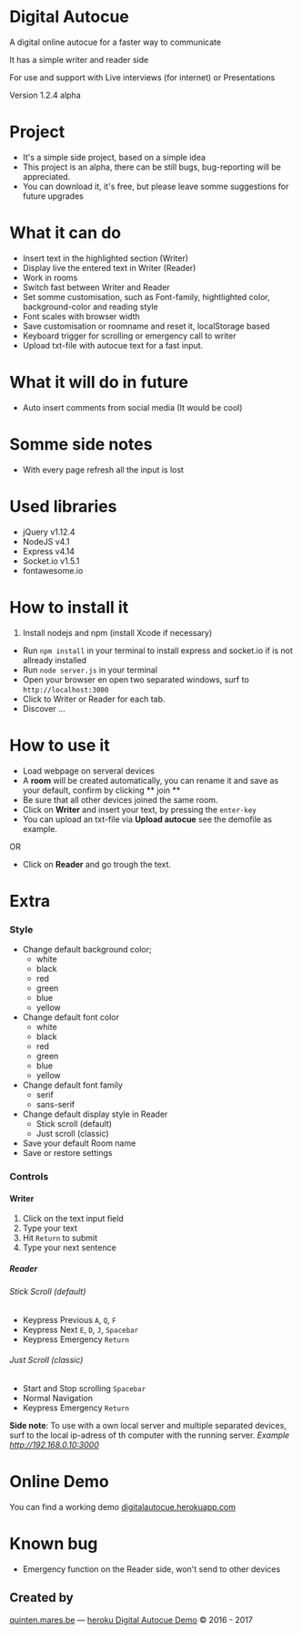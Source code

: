 # Digital Autocue
A  digital online autocue for a faster way to communicate

It has a simple writer and reader side

For use and support with
Live interviews (for internet) or Presentations

Version 1.2.4 alpha

# Project
* It's a simple side project, based on a simple idea
* This project is an alpha, there can be still bugs, bug-reporting will be appreciated.
* You can download it, it's free, but please leave somme suggestions for future upgrades

# What it can do
* Insert text in the highlighted section (Writer)
* Display live the entered text in Writer (Reader)
* Work in rooms
* Switch fast between Writer and Reader
* Set somme customisation, such as Font-family, hightlighted color, background-color and reading style
* Font scales with browser width
* Save customisation or roomname and reset it, localStorage based
* Keyboard trigger for scrolling or emergency call to writer
* Upload txt-file with autocue text for a fast input.

# What it will do in future
* Auto insert comments from social media (It would be cool)

# Somme side notes
* With every page refresh all the input is lost

# Used libraries
* jQuery v1.12.4
* NodeJS v4.1
* Express v4.14
* Socket.io v1.5.1
* fontawesome.io

# How to install it
1. Install nodejs and npm (install Xcode if necessary)
+ Run `npm install` in your terminal to install express and socket.io if is not allready installed
+ Run `node server.js` in your terminal
+ Open your browser en open two separated windows, surf to  `http://localhost:3000`
+ Click to Writer or Reader for each tab.
+ Discover ...

# How to use it
* Load webpage on serveral devices
* A **room** will be created automatically, you can rename it and save as your default, confirm by clicking ** join **
* Be sure that all other devices joined the same room.
* Click on **Writer** and insert your text, by pressing the `enter-key`
* You can upload an txt-file via **Upload autocue** see the demofile as example.

OR

* Click on **Reader** and go trough the text.

# Extra
### Style
* Change default background color;
  * white
  * black
  * red
  * green
  * blue
  * yellow
* Change default font color
  * white
  * black
  * red
  * green
  * blue
  * yellow
* Change default font family
  * serif
  * sans-serif
* Change default display style in Reader
  * Stick scroll (default)
  * Just scroll (classic)
* Save your default Room name
* Save or restore settings

### Controls
#### Writer
1. Click on the text input field
2. Type your text
3. Hit `Return` to submit
4. Type your next sentence

##### Reader
###### Stick Scroll (default)
* Keypress Previous `A`, `Q`, `F`
* Keypress Next `E`, `D`, `J`, `Spacebar`
* Keypress Emergency `Return`

###### Just Scroll (classic)
* Start and Stop scrolling `Spacebar`
* Normal Navigation
* Keypress Emergency `Return`

**Side note**: To use with a own local server and multiple separated devices, surf to the local ip-adress of th computer with the running server. *Example http://192.168.0.10:3000*

# Online Demo
You can find a working demo
[digitalautocue.herokuapp.com](https://digitalautocue.herokuapp.com)

# Known bug
- Emergency function on the Reader side, won't send to other devices

## Created by
[quinten.mares.be](http://quinten.mares.be) — [heroku Digital Autocue Demo](http://digitalautocue.herokuapp.com) &copy; 2016 - 2017
